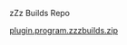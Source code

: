 zZz Builds Repo


<a href="https://github.com/yasnamcrypto/kodibuild/raw/refs/heads/main/plugin.program.zzzbuilds-1.1.zip">plugin.program.zzzbuilds.zip</a>
